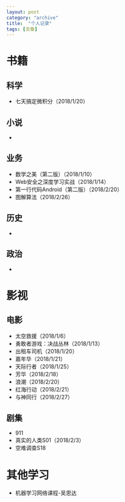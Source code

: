 ```yaml
---
layout: post
category: "archive"
title:  "个人记录"
tags: [文章]
---
```


# 书籍

## 科学

* ​七天搞定微积分（2018/1/20）





## 小说

* ​





## 业务

* 数学之美（第二版）（2018/1/10）
* Web安全之深度学习实战（2018/1/14）
* 第一行代码Android（第二版）（2018/2/20）
* 图解算法（2018/2/26）




## 历史

* ​




## 政治

* ​




# 影视

## 电影

* 太空救援（2018/1/6）
* 勇敢者游戏：决战丛林（2018/1/13）
* 出租车司机（2018/1/20）
* 嘉年华（2018/1/21）
* 天际行者（2018/1/25）
* 芳华（2018/2/18）
* 浪潮（2018/2/20）
* 红海行动（2018/2/21）
* 与神同行（2018/2/27）





## 剧集

* 911
* 真实的人类S01（2018/2/3）
* 空难调查S18








# 其他学习

* ​机器学习网络课程-吴恩达




